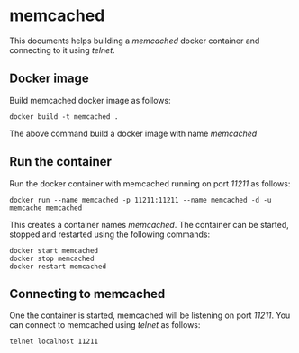 # memcached
This documents helps building a _memcached_ docker container and connecting to it using _telnet_.

## Docker image
Build memcached docker image as follows:
```
docker build -t memcached .
```

The above command build a docker image with name _memcached_

## Run the container
Run the docker container with memcached running on port _11211_ as follows:
```
docker run --name memcached -p 11211:11211 --name memcached -d -u memcache memcached
```

This creates a container names _memcached_. The container can be started, stopped and restarted using the following commands:
```
docker start memcached
docker stop memcached
docker restart memcached
```

## Connecting to memcached
One the container is started, memcached will be listening on port _11211_. You can connect to memcached using _telnet_ as follows:
```
telnet localhost 11211
```
